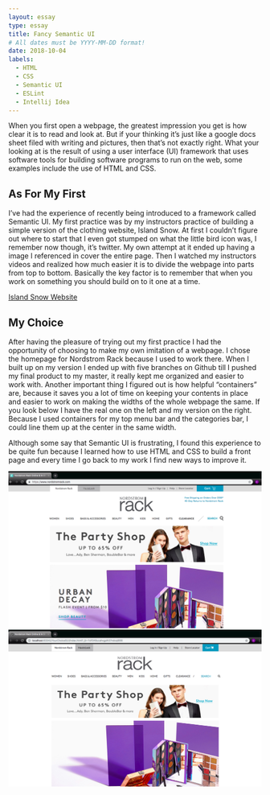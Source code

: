 ```yaml
---
layout: essay
type: essay
title: Fancy Semantic UI
# All dates must be YYYY-MM-DD format!
date: 2018-10-04
labels:
  - HTML
  - CSS
  - Semantic UI
  - ESLint
  - Intellij Idea
---
```


When you first open a webpage, the greatest impression you get is how clear it is to read and look at. But if your thinking it’s just like a google docs sheet filed with writing and pictures, then that’s not exactly right. What your looking at is the result of using a user interface (UI) framework that uses software tools for building software programs to run on the web, some examples include the use of HTML and CSS.

## As For My First

I’ve had the experience of recently being introduced to a framework called Semantic UI. My first practice was by my instructors practice of building a simple version of the clothing website, Island Snow. At first I couldn’t figure out where to start that I even got stumped on what the little bird icon was, I remember now though, it’s twitter. My own attempt at it ended up having a image I referenced in cover the entire page. Then I watched my instructors videos and realized how much easier it is to divide the webpage into parts from top to bottom. Basically the key factor is to remember that when you work on something you should build on to it one at a time.


<a href="https://islandsnow.com/">Island Snow Website</a>

## My Choice

After having the pleasure of trying out my first practice I had the opportunity of choosing to make my own imitation of a webpage. I chose the homepage for Nordstrom Rack because I used to work there. When I built up on my version I ended up with five branches on Github till I pushed my final product to my master, it really kept me organized and easier to work with. Another important thing I figured out is how helpful “containers” are, because it saves you a lot of time on keeping your contents in place and easier to work on making the widths of the whole webpage the same. If you look below I have the real one on the left and my version on the right. Because I used containers for my top menu bar and the categories bar, I could line them up at the center in the same width. 

Although some say that Semantic UI is frustrating, I found this experience to be quite fun because I learned how to use HTML and CSS to build a front page and every time I go back to my work I find new ways to improve it.

<center>
  <div class="ui medium images">
    <img class="ui image" src="../images/NRs.png">
    <img class="ui image" src="../images/mine.png">
  </div>
</center>


